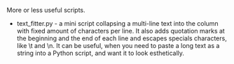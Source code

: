 More or less useful scripts.

* text_fitter.py - a mini script collapsing a multi-line text into the column with fixed amount of characters per line. It also adds quotation marks at the beginning and the end of each line and escapes specials characters, like \t and \n. It can be useful, when you need to paste a long text as a string into a Python script, and want it to look esthetically.
